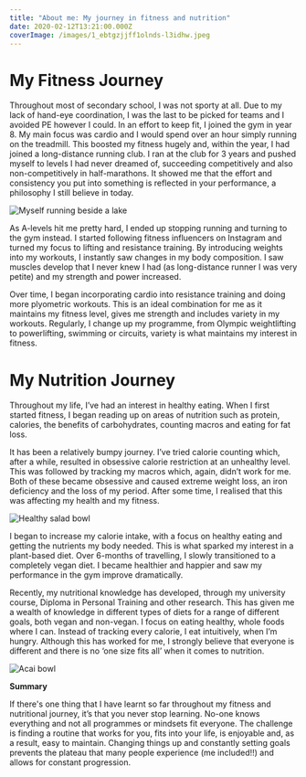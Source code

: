 ```yaml
---
title: "About me: My journey in fitness and nutrition"
date: 2020-02-12T13:21:00.000Z
coverImage: /images/1_ebtgzjjff1olnds-l3idhw.jpeg
---
```


# **My Fitness Journey**

Throughout most of secondary school, I was not sporty at all. Due to my lack of hand-eye coordination, I was the last to be picked for teams and I avoided PE however I could. In an effort to keep fit, I joined the gym in year 8. My main focus was cardio and I would spend over an hour simply running on the treadmill. This boosted my fitness hugely and, within the year, I had joined a long-distance running club. I ran at the club for 3 years and pushed myself to levels I had never dreamed of, succeeding competitively and also non-competitively in half-marathons. It showed me that the effort and consistency you put into something is reflected in your performance, a philosophy I still believe in today.

![Myself running beside a lake](https://miro.medium.com/max/1056/1*ebtgZjjFf1OlndS-L3idHw.jpeg)

As A-levels hit me pretty hard, I ended up stopping running and turning to the gym instead. I started following fitness influencers on Instagram and turned my focus to lifting and resistance training. By introducing weights into my workouts, I instantly saw changes in my body composition. I saw muscles develop that I never knew I had (as long-distance runner I was very petite) and my strength and power increased.

Over time, I began incorporating cardio into resistance training and doing more plyometric workouts. This is an ideal combination for me as it maintains my fitness level, gives me strength and includes variety in my workouts. Regularly, I change up my programme, from Olympic weightlifting to powerlifting, swimming or circuits, variety is what maintains my interest in fitness.

# **My Nutrition Journey**

Throughout my life, I’ve had an interest in healthy eating. When I first started fitness, I began reading up on areas of nutrition such as protein, calories, the benefits of carbohydrates, counting macros and eating for fat loss.

It has been a relatively bumpy journey. I’ve tried calorie counting which, after a while, resulted in obsessive calorie restriction at an unhealthy level. This was followed by tracking my macros which, again, didn’t work for me. Both of these became obsessive and caused extreme weight loss, an iron deficiency and the loss of my period. After some time, I realised that this was affecting my health and my fitness.

![Healthy salad bowl](https://miro.medium.com/max/1020/1*_K5Z8xYBwU18bYHMX0D5fQ.jpeg)

I began to increase my calorie intake, with a focus on healthy eating and getting the nutrients my body needed. This is what sparked my interest in a plant-based diet. Over 6-months of travelling, I slowly transitioned to a completely vegan diet. I became healthier and happier and saw my performance in the gym improve dramatically.

Recently, my nutritional knowledge has developed, through my university course, Diploma in Personal Training and other research. This has given me a wealth of knowledge in different types of diets for a range of different goals, both vegan and non-vegan. I focus on eating healthy, whole foods where I can. Instead of tracking every calorie, I eat intuitively, when I’m hungry. Although this has worked for me, I strongly believe that everyone is different and there is no ‘one size fits all’ when it comes to nutrition.

![Acai bowl](https://miro.medium.com/max/969/1*YUT8czoW01ALCvLFDlxIrQ.jpeg)

**Summary**

If there's one thing that I have learnt so far throughout my fitness and nutritional journey, it’s that you never stop learning. No-one knows everything and not all programmes or mindsets fit everyone. The challenge is finding a routine that works for you, fits into your life, is enjoyable and, as a result, easy to maintain. Changing things up and constantly setting goals prevents the plateau that many people experience (me included!!) and allows for constant progression.
